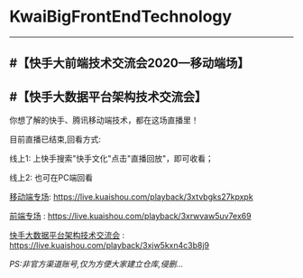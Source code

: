 # KwaiBigFrontEndTechnology
---
#【快手大前端技术交流会2020—移动端场】
---
#【快手大数据平台架构技术交流会】
---
你想了解的快手、腾讯移动端技术，都在这场直播里！

目前直播已结束,回看方式:

线上1: 上快手搜索"快手文化"点击"直播回放"，即可收看；

线上2: 也可在PC端回看

[移动端专场](https://live.kuaishou.com/playback/3xtvbgks27kpxpk): https://live.kuaishou.com/playback/3xtvbgks27kpxpk

[前端专场](https://live.kuaishou.com/playback/3xrwvaw5uv7ex69) : https://live.kuaishou.com/playback/3xrwvaw5uv7ex69

[快手大数据平台架构技术交流会](https://live.kuaishou.com/playback/3xjw5kxn4c3b8j9) : https://live.kuaishou.com/playback/3xjw5kxn4c3b8j9


*PS:非官方渠道账号,仅为方便大家建立仓库,侵删...*
